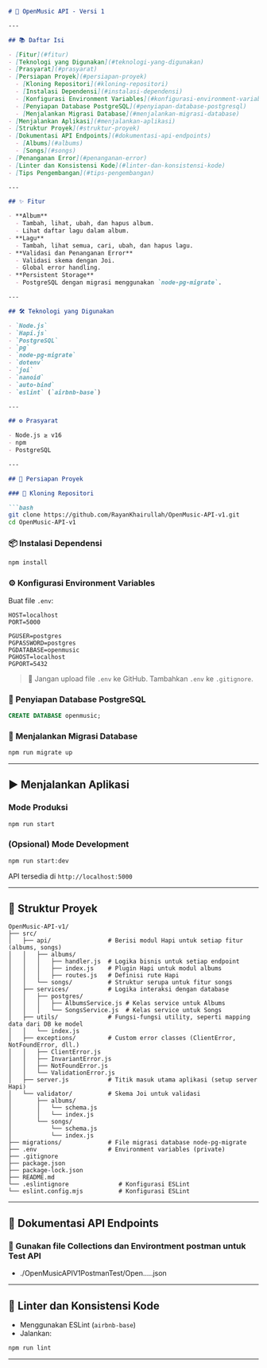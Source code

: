 ````markdown
# 🎵 OpenMusic API - Versi 1

---

## 📚 Daftar Isi

- [Fitur](#fitur)
- [Teknologi yang Digunakan](#teknologi-yang-digunakan)
- [Prasyarat](#prasyarat)
- [Persiapan Proyek](#persiapan-proyek)
  - [Kloning Repositori](#kloning-repositori)
  - [Instalasi Dependensi](#instalasi-dependensi)
  - [Konfigurasi Environment Variables](#konfigurasi-environment-variables)
  - [Penyiapan Database PostgreSQL](#penyiapan-database-postgresql)
  - [Menjalankan Migrasi Database](#menjalankan-migrasi-database)
- [Menjalankan Aplikasi](#menjalankan-aplikasi)
- [Struktur Proyek](#struktur-proyek)
- [Dokumentasi API Endpoints](#dokumentasi-api-endpoints)
  - [Albums](#albums)
  - [Songs](#songs)
- [Penanganan Error](#penanganan-error)
- [Linter dan Konsistensi Kode](#linter-dan-konsistensi-kode)
- [Tips Pengembangan](#tips-pengembangan)

---

## ✨ Fitur

- **Album**
  - Tambah, lihat, ubah, dan hapus album.
  - Lihat daftar lagu dalam album.
- **Lagu**
  - Tambah, lihat semua, cari, ubah, dan hapus lagu.
- **Validasi dan Penanganan Error**
  - Validasi skema dengan Joi.
  - Global error handling.
- **Persistent Storage**
  - PostgreSQL dengan migrasi menggunakan `node-pg-migrate`.

---

## 🛠 Teknologi yang Digunakan

- `Node.js`
- `Hapi.js`
- `PostgreSQL`
- `pg`
- `node-pg-migrate`
- `dotenv`
- `joi`
- `nanoid`
- `auto-bind`
- `eslint` (`airbnb-base`)

---

## ⚙️ Prasyarat

- Node.js ≥ v16
- npm
- PostgreSQL

---

## 🚀 Persiapan Proyek

### 🔁 Kloning Repositori

```bash
git clone https://github.com/RayanKhairullah/OpenMusic-API-v1.git
cd OpenMusic-API-v1
````

### 📦 Instalasi Dependensi

```bash
npm install
```

### ⚙️ Konfigurasi Environment Variables

Buat file `.env`:

```env
HOST=localhost
PORT=5000

PGUSER=postgres
PGPASSWORD=postgres
PGDATABASE=openmusic
PGHOST=localhost
PGPORT=5432
```

> 🛑 Jangan upload file `.env` ke GitHub. Tambahkan `.env` ke `.gitignore`.

### 🧱 Penyiapan Database PostgreSQL

```sql
CREATE DATABASE openmusic;
```

### 🧬 Menjalankan Migrasi Database

```bash
npm run migrate up
```

---

## ▶️ Menjalankan Aplikasi

### Mode Produksi

```bash
npm run start
```

### (Opsional) Mode Development

```bash
npm run start:dev
```

API tersedia di `http://localhost:5000`

---

## 🧱 Struktur Proyek

```
OpenMusic-API-v1/
├── src/
│   ├── api/                # Berisi modul Hapi untuk setiap fitur (albums, songs)
│   │   ├── albums/
│   │   │   ├── handler.js  # Logika bisnis untuk setiap endpoint
│   │   │   ├── index.js    # Plugin Hapi untuk modul albums
│   │   │   ├── routes.js   # Definisi rute Hapi
│   │   └── songs/          # Struktur serupa untuk fitur songs
│   ├── services/           # Logika interaksi dengan database
│   │   ├── postgres/
│   │   │   ├── AlbumsService.js # Kelas service untuk Albums
│   │   │   └── SongsService.js  # Kelas service untuk Songs
│   ├── utils/              # Fungsi-fungsi utility, seperti mapping data dari DB ke model
│   │   └── index.js
│   ├── exceptions/         # Custom error classes (ClientError, NotFoundError, dll.)
│   │   ├── ClientError.js
│   │   ├── InvariantError.js
│   │   ├── NotFoundError.js
│   │   └── ValidationError.js
│   ├── server.js           # Titik masuk utama aplikasi (setup server Hapi)
│   └── validator/          # Skema Joi untuk validasi
│       ├── albums/
│       │   └── schema.js
│       │   └── index.js
│       └── songs/
│           └── schema.js
│           └── index.js
├── migrations/             # File migrasi database node-pg-migrate
├── .env                    # Environment variables (private)
├── .gitignore
├── package.json
├── package-lock.json
├── README.md
└── .eslintignore              # Konfigurasi ESLint
└── eslint.config.mjs          # Konfigurasi ESLint
```

---

## 📡 Dokumentasi API Endpoints

### 📁 Gunakan file Collections dan Environtment postman untuk Test API
* ./OpenMusicAPIV1PostmanTest/Open.....json

---

## 🧹 Linter dan Konsistensi Kode

* Menggunakan ESLint (`airbnb-base`)
* Jalankan:

```bash
npm run lint
```

---